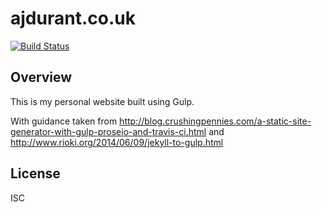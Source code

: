 # ajdurant.co.uk

[![Build Status](https://travis-ci.org/AJDurant/ajdurant.co.uk.svg?branch=master)](https://travis-ci.org/AJDurant/ajdurant.co.uk)

## Overview

This is my personal website built using Gulp.

With guidance taken from <http://blog.crushingpennies.com/a-static-site-generator-with-gulp-proseio-and-travis-ci.html> and <http://www.rioki.org/2014/06/09/jekyll-to-gulp.html>

## License

ISC
